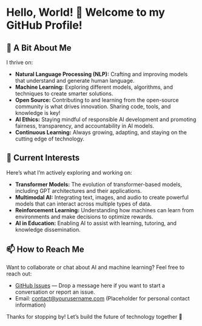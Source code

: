# Hello, World! 👋 Welcome to my GitHub Profile!

## 🧠 A Bit About Me

I thrive on:
- **Natural Language Processing (NLP):** Crafting and improving models that understand and generate human language.
- **Machine Learning:** Exploring different models, algorithms, and techniques to create smarter solutions.
- **Open Source:** Contributing to and learning from the open-source community is what drives innovation. Sharing code, tools, and knowledge is key!
- **AI Ethics:** Staying mindful of responsible AI development and promoting fairness, transparency, and accountability in AI models.
- **Continuous Learning:** Always growing, adapting, and staying on the cutting edge of technology.

## 🚀 Current Interests
Here’s what I’m actively exploring and working on:
- **Transformer Models:** The evolution of transformer-based models, including GPT architectures and their applications.
- **Multimodal AI:** Integrating text, images, and audio to create powerful models that can interact across multiple types of data.
- **Reinforcement Learning:** Understanding how machines can learn from environments and make decisions to optimize rewards.
- **AI in Education:** Enabling AI to assist with learning, tutoring, and knowledge dissemination.

## 📫 How to Reach Me
Want to collaborate or chat about AI and machine learning? Feel free to reach out:
- [GitHub Issues](https://github.com/seeyjys) — Drop a message here if you want to start a conversation or report an issue.
- Email: contact@yourusername.com (Placeholder for personal contact information)

Thanks for stopping by! Let’s build the future of technology together 🌟

